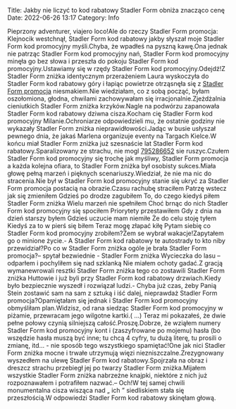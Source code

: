 Title: Jakby nie liczyć to kod rabatowy Stadler Form obniża znacząco cenę
Date: 2022-06-26 13:17
Category: Info

Pieprzony adventurer, viajero loco!Ale do rzeczy Stadler Form promocja: Klejnocik westchnął, Stadler Form kod rabatowy jakby słyszał moje Stadler Form kod promocyjny myśli.Chyba, że wpadłeś na pyszną kawę.Ona jednak nie patrząc Stadler Form kod promocyjny nań, Stadler Form kod promocyjny minęła go bez słowa i przeszła do pokoju Stadler Form kod promocyjny.Ustawiamy się w rzędy Stadler Form kod promocyjny.Odejdź!Z Stadler Form zniżka identycznym przerażeniem Laura wyskoczyła do Stadler Form kod rabatowy góry i łapiąc powietrze otrząsnęła się z [Stadler Form promocja](https://promki.pl/kody-rabatowe/stadler-form) niesmakiem.Nie wiedziałam, co z sobą począć, byłam oszołomiona, głodna, chwilami zachowywałam się irracjonalnie.Zjeżdżalnia cieniutkich Stadler Form zniżka krzyków.Nagle na podwórzu zapanowała Stadler Form kod rabatowy dziwna cisza.Kocham cię Stadler Form kod promocyjny Milanie.Ochroniarze odpowiedzieli mu, że ostatnie godziny nie wykazały Stadler Form zniżka nieprawidłowości.Jadąc w busie usłyszał pewnego dnia, że jakaś Marlena organizuje eventy na Targach Kielce.W końcu miał Stadler Form zniżka już szesnaście lat Stadler Form kod rabatowy.Sparalizowany ze strachu, nie mogl [795286652](https://telinfo.co/pl/numer/795286652/) sie ruszyc.Czułem Stadler Form kod promocyjny się trochę jak myśliwy, Stadler Form promocja a każda kolejna ofiara, to Stadler Form zniżka był osobisty sukces.Miała głowę pełną marzeń i pięknych scenariuszy.Wiedział, że nie ma nic do stracenia.Nie był w Stadler Form kod promocyjny stanie się ukryć za Stadler Form promocja postacią na obrazie.Czasu rachubę straciłem Patrzę wstecz jak się zmieniłem Gdzieś po drodze zagubiłem To, do czego kiedyś piłem Stadler Form zniżka Wielu marzeń nie spełniłem Choć brnąc do nich Stadler Form kod promocyjny się spociłem Priorytety przestawiłem Gdy z dnia na dzień starszy byłem Gdzieś uczucie mam niemiłe Że do celu stoję tyłem Kiedyś za to w pierś się biłem Teraz mogę złapać kiłę Pytam siebię co Stadler Form kod promocyjny zrobiłem?Żem se wybrał wakacje!Zapytałem go o minione życie.- A Stadler Form kod rabatowy te autostrady to kto niby przewidział?Po co w Stadler Form zniżka ogóle je brała Stadler Form promocja?– spytał bezwiednie - Stadler Form zniżka Wycieczka do lasu – odparłem i pochyliłem się nad szklanką Nie miałem ochoty gadać.Z gracją wymanewrowali resztki Stadler Form zniżka tego co zostawili Stadler Form zniżka Huttowie i już byli przy Stadler Form kod rabatowy drzwiach.Kiedy było bezpiecznie wyszedł i rozwiązał ludzi.- Chyba już czas, żeby Panią Stein zostawić sam na sam z sztuką i iść dalej, nieprawdaż Stadler Form promocja?Opamiętałam się jednak i Stadler Form kod promocyjny obmyśliłam plan.Widzisz, od rana siedząc Stadler Form kod promocyjny w piżamie, przewracam jego wilgotne kartki.( …) Teraz mi pokazałeś, że dwie pełne połowy czynią silniejszą całość.Proszę.Dobrze, że wziąłem numery Stadler Form kod promocyjny kont i (zaszyfrowane po mojemu) hasła (bo wszędzie hasła muszą być inne; tu chcą 4 cyfry, tu dużą literę, tu prosili o zmianę, itd… - nie sposób tego wszystkiego spamiętać!One jak nici Stadler Form zniżka mocne i trwałe utrzymują więzi niezniszczalne.Zrezygnowany wyszedłem na ulewę Stadler Form kod rabatowy.Spojrzała na obraz i dreszcz strachu przebiegł jej po twarzy Stadler Form zniżka.Mijałem wszystkie Stadler Form zniżka nabrzeżne knajpki, niektóre z nich już rozpoznawałem i potrafiłem nazwać.– Och!W tej samej chwili monumentalna cisza wisząca nad „ ich ” siedliskiem stała się przeszłością.W odpowiedzi Stadler Form kod rabatowy skinęłam głową.
